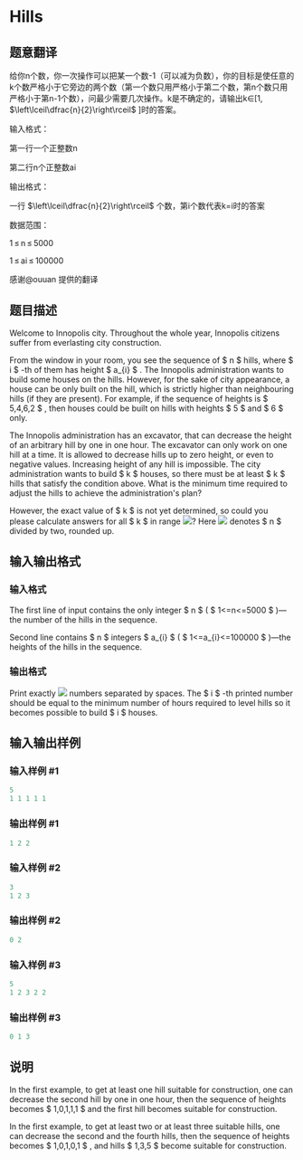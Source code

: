 # Hills

## 题意翻译

给你n个数，你一次操作可以把某一个数-1（可以减为负数），你的目标是使任意的k个数严格小于它旁边的两个数（第一个数只用严格小于第二个数，第n个数只用严格小于第n-1个数），问最少需要几次操作。k是不确定的，请输出k∈[1, $\left\lceil\dfrac{n}{2}\right\rceil$ ]时的答案。

输入格式：

第一行一个正整数n

第二行n个正整数ai

输出格式：

一行 $\left\lceil\dfrac{n}{2}\right\rceil$ 个数，第i个数代表k=i时的答案

数据范围：

1 ≤ n ≤ 5000

1 ≤ ai ≤ 100000

感谢@ouuan 提供的翻译

## 题目描述

Welcome to Innopolis city. Throughout the whole year, Innopolis citizens suffer from everlasting city construction.

From the window in your room, you see the sequence of $ n $ hills, where $ i $ -th of them has height $ a_{i} $ . The Innopolis administration wants to build some houses on the hills. However, for the sake of city appearance, a house can be only built on the hill, which is strictly higher than neighbouring hills (if they are present). For example, if the sequence of heights is $ 5,4,6,2 $ , then houses could be built on hills with heights $ 5 $ and $ 6 $ only.

The Innopolis administration has an excavator, that can decrease the height of an arbitrary hill by one in one hour. The excavator can only work on one hill at a time. It is allowed to decrease hills up to zero height, or even to negative values. Increasing height of any hill is impossible. The city administration wants to build $ k $ houses, so there must be at least $ k $ hills that satisfy the condition above. What is the minimum time required to adjust the hills to achieve the administration's plan?

However, the exact value of $ k $ is not yet determined, so could you please calculate answers for all $ k $ in range ![](https://cdn.luogu.com.cn/upload/vjudge_pic/CF1012C/25df1e0d56b6b6381243603b6cd58a4bf21def8c.png)? Here ![](https://cdn.luogu.com.cn/upload/vjudge_pic/CF1012C/8d002cca426dc53d5eedcbe3945728c193a9864e.png) denotes $ n $ divided by two, rounded up.

## 输入输出格式

### 输入格式

The first line of input contains the only integer $ n $ ( $ 1<=n<=5000 $ )—the number of the hills in the sequence.

Second line contains $ n $ integers $ a_{i} $ ( $ 1<=a_{i}<=100000 $ )—the heights of the hills in the sequence.

### 输出格式

Print exactly ![](https://cdn.luogu.com.cn/upload/vjudge_pic/CF1012C/8d002cca426dc53d5eedcbe3945728c193a9864e.png) numbers separated by spaces. The $ i $ -th printed number should be equal to the minimum number of hours required to level hills so it becomes possible to build $ i $ houses.

## 输入输出样例

### 输入样例 #1

```cpp
5
1 1 1 1 1

```
### 输出样例 #1

```cpp
1 2 2 

```
### 输入样例 #2

```cpp
3
1 2 3

```
### 输出样例 #2

```cpp
0 2 

```
### 输入样例 #3

```cpp
5
1 2 3 2 2

```
### 输出样例 #3

```cpp
0 1 3 

```
## 说明

In the first example, to get at least one hill suitable for construction, one can decrease the second hill by one in one hour, then the sequence of heights becomes $ 1,0,1,1,1 $ and the first hill becomes suitable for construction.

In the first example, to get at least two or at least three suitable hills, one can decrease the second and the fourth hills, then the sequence of heights becomes $ 1,0,1,0,1 $ , and hills $ 1,3,5 $ become suitable for construction.

